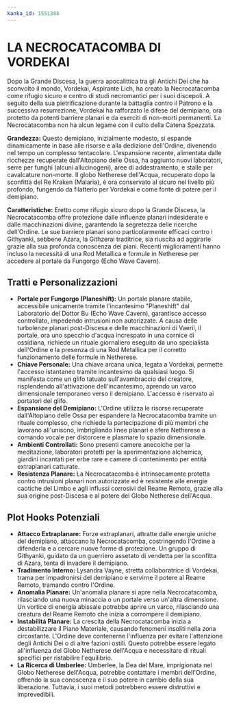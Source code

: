 ```yaml
---
kanka_id: 1551388
---
```


# LA NECROCATACOMBA DI VORDEKAI

Dopo la Grande Discesa, la guerra apocalittica tra gli Antichi Dei che ha sconvolto il mondo, Vordekai, Aspirante Lich, ha creato la Necrocatacomba come rifugio sicuro e centro di studi necromantici per i suoi discepoli. A seguito della sua pietrificazione durante la battaglia contro il Patrono e la successiva resurrezione, Vordekai ha rafforzato le difese del demipiano, ora protetto da potenti barriere planari e da eserciti di non-morti permanenti. La Necrocatacomba non ha alcun legame con il culto della Catena Spezzata.

**Grandezza:** Questo demipiano, inizialmente modesto, si espande dinamicamente in base alle risorse e alla dedizione dell'Ordine, divenendo nel tempo un complesso tentacolare. L'espansione recente, alimentata dalle ricchezze recuperate dall'Altopiano delle Ossa, ha aggiunto nuovi laboratori, serre per funghi (alcuni allucinogeni), aree di addestramento, e stalle per cavalcature non-morte. Il globo Netherese dell'Acqua, recuperato dopo la sconfitta del Re Kraken (Malaria), è ora conservato al sicuro nel livello più profondo, fungendo da filatterio per Vordekai e come fonte di potere per il demipiano.

**Caratteristiche:** Eretto come rifugio sicuro dopo la Grande Discesa, la Necrocatacomba offre protezione dalle influenze planari indesiderate e dalle macchinazioni divine, garantendo la segretezza delle ricerche dell'Ordine. Le sue barriere planari sono particolarmente efficaci contro i Githyanki, sebbene Azara, la Githzerai traditrice, sia riuscita ad aggirarle grazie alla sua profonda conoscenza dei piani. Recenti miglioramenti hanno incluso la necessitá di una Rod Metallica e formule in Netherese per accedere al portale da Fungorgo (Echo Wave Cavern).

## Tratti e Personalizzazioni

* **Portale per Fungorgo (Planeshift):** Un portale planare stabile, accessibile unicamente tramite l'incantesimo "Planeshift" dal Laboratorio del Dottor Bu (Echo Wave Cavern), garantisce accesso controllato, impedendo intrusioni non autorizzate. A causa delle turbolenze planari post-Discesa e delle macchinazioni di Vaeril, il portale, ora uno specchio d'acqua increspato in una cornice di ossidiana, richiede un rituale giornaliero eseguito da uno specialista dell'Ordine e la presenza di una Rod Metallica per il corretto funzionamento delle formule in Netherese.
* **Chiave Personale:** Una chiave arcana unica, legata a Vordekai, permette l'accesso istantaneo tramite incantesimo da qualsiasi luogo. Si manifesta come un glifo tatuato sull'avambraccio del creatore, risplendendo all'attivazione dell'incantesimo, aprendo un varco dimensionale temporaneo verso il demipiano. L'accesso è riservato ai portatori del glifo.
* **Espansione del Demipiano:** L'Ordine utilizza le risorse recuperate dall'Altopiano delle Ossa per espandere la Necrocatacomba tramite un rituale complesso, che richiede la partecipazione di più membri che lavorano all'unisono, imbrigliando linee planari e sfere Netherese a comando vocale per distorcere e plasmare lo spazio dimensionale.
* **Ambienti Controllati:** Sono presenti camere anecoiche per la meditazione, laboratori protetti per la sperimentazione alchemica, giardini incantati per erbe rare e camere di contenimento per entità extraplanari catturate.
* **Resistenza Planare:** La Necrocatacomba è intrinsecamente protetta contro intrusioni planari non autorizzate ed è resistente alle energie caotiche del Limbo e agli influssi corrosivi del Reame Remoto, grazie alla sua origine post-Discesa e al potere del Globo Netherese dell'Acqua.

## Plot Hooks Potenziali

* **Attacco Extraplanare:** Forze extraplanari, attratte dalle energie uniche del demipiano, attaccano la Necrocatacomba, costringendo l'Ordine a difenderla e a cercare nuove forme di protezione. Un gruppo di Githyanki, guidato da un guerriero assetato di vendetta per la sconfitta di Azara, tenta di invadere il demipiano.
* **Tradimento Interno:** Lysandra Vayne, stretta collaboratrice di Vordekai, trama per impadronirsi del demipiano e servirne il potere al Reame Remoto, tramando contro l'Ordine.
* **Anomalia Planare:** Un'anomalia planare si apre nella Necrocatacomba, rilasciando una nuova minaccia o un portale verso un'altra dimensione. Un vortice di energia abissale potrebbe aprire un varco, rilasciando una creatura del Reame Remoto che inizia a corrompere il demipiano.
* **Instabilità Planare:** La crescita della Necrocatacomba inizia a destabilizzare il Piano Materiale, causando fenomeni insoliti nella zona circostante. L'Ordine deve contenerne l'influenza per evitare l'attenzione degli Antichi Dei o di altre fazioni ostili. Questo potrebbe essere legato all'influenza del Globo Netherese dell'Acqua e necessitare di rituali specifici per ristabilire l'equilibrio.
* **La Ricerca di Umberlee:** Umberlee, la Dea del Mare, imprigionata nel Globo Netherese dell'Acqua, potrebbe contattare i membri dell'Ordine, offrendo la sua conoscenza e il suo potere in cambio della sua liberazione. Tuttavia, i suoi metodi potrebbero essere distruttivi e imprevedibili.